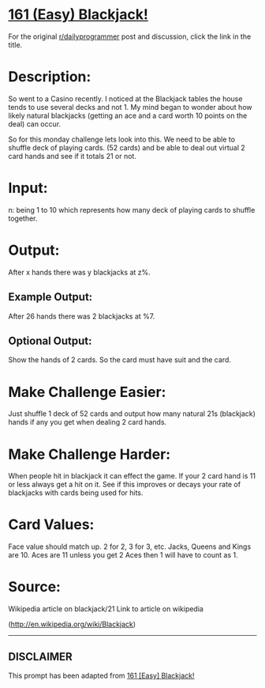 # [161 (Easy) Blackjack!](https://www.reddit.com/r/dailyprogrammer/comments/24r50l/552014_161_easy_blackjack/)

For the original [r/dailyprogrammer](https://www.reddit.com/r/dailyprogrammer/) post and discussion, click the link in the title.

# Description:
So went to a Casino recently. I noticed at the Blackjack tables the house tends to use several decks and not 1. My mind began to wonder about how likely natural blackjacks (getting an ace and a card worth 10 points on the deal) can occur.

So for this monday challenge lets look into this. We need to be able to shuffle deck of playing cards. (52 cards) and be able to deal out virtual 2 card hands and see if it totals 21 or not. 

# Input:
n: being 1 to 10 which represents how many deck of playing cards to shuffle together.

# Output:
After x hands there was y blackjacks at z%.

## Example Output:
After 26 hands there was 2 blackjacks at %7.

## Optional Output:
Show the hands of 2 cards. So the card must have suit and the card.

# Make Challenge Easier:
Just shuffle 1 deck of 52 cards and output how many natural 21s (blackjack) hands if any you get when dealing 2 card hands.

# Make Challenge Harder:
When people hit in blackjack it can effect the game. If your 2 card hand is 11 or less always get a hit on it. See if this improves or decays your rate of blackjacks with cards being used for hits. 

# Card Values:
Face value should match up. 2 for 2, 3 for 3, etc. Jacks, Queens and Kings are 10. Aces are 11 unless you get 2 Aces then 1 will have to count as 1.

# Source:
Wikipedia article on blackjack/21  Link to article on wikipedia

(http://en.wikipedia.org/wiki/Blackjack)

----
## **DISCLAIMER**
This prompt has been adapted from [161 [Easy] Blackjack!](https://www.reddit.com/r/dailyprogrammer/comments/24r50l/552014_161_easy_blackjack/
)
